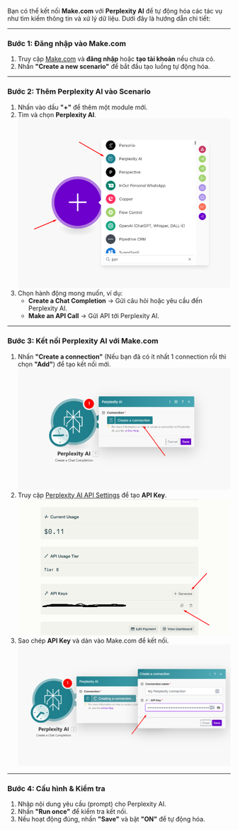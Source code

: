 Bạn có thể kết nối **Make.com** với **Perplexity AI** để tự động hóa các tác vụ như tìm kiếm thông tin và xử lý dữ liệu. Dưới đây là hướng dẫn chi tiết:

---

### **Bước 1: Đăng nhập vào Make.com**
1. Truy cập [Make.com](https://www.make.com/) và **đăng nhập** hoặc **tạo tài khoản** nếu chưa có.
2. Nhấn **"Create a new scenario"** để bắt đầu tạo luồng tự động hóa.

---

### **Bước 2: Thêm Perplexity AI vào Scenario**
1. Nhấn vào dấu **"+"** để thêm một module mới.
2. Tìm và chọn **Perplexity AI**.
![make-connection-perplexity-01](../images/make-connection-perplexity-01.png)
3. Chọn hành động mong muốn, ví dụ:
   - **Create a Chat Completion** → Gửi câu hỏi hoặc yêu cầu đến Perplexity AI.
   - **Make an API Call** → Gửi API tới Perplexity AI.

---

### **Bước 3: Kết nối Perplexity AI với Make.com**
1. Nhấn **"Create a connection"** (Nếu bạn đã có ít nhất 1 connection rồi thì chọn **"Add"**) để tạo kết nối mới.
![make-connection-perplexity-02](../images/make-connection-perplexity-02.png)
2. Truy cập [Perplexity AI API Settings](https://www.perplexity.ai/settings/api) để tạo **API Key**.
![make-connection-perplexity-03](../images/make-connection-perplexity-03.png)
3. Sao chép **API Key** và dán vào Make.com để kết nối.
![make-connection-perplexity-04](../images/make-connection-perplexity-04.png)

---

### **Bước 4: Cấu hình & Kiểm tra**
1. Nhập nội dung yêu cầu (prompt) cho Perplexity AI.
2. Nhấn **"Run once"** để kiểm tra kết nối.
3. Nếu hoạt động đúng, nhấn **"Save"** và bật **"ON"** để tự động hóa.